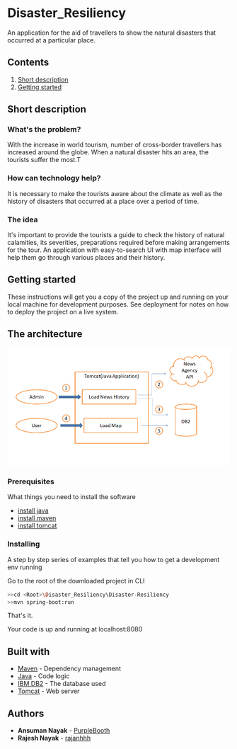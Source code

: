 # Disaster_Resiliency
An application for the aid of travellers to show the natural disasters that occurred at a particular place.

## Contents

1. [Short description](#short-description)
1. [Getting started](#getting-started)


## Short description

### What's the problem?

With the increase in world tourism, number of cross-border travellers has increased around the globe. When a natural disaster hits an area, the tourists suffer the most.T

### How can technology help?

It is necessary to make the tourists aware about the climate as well as the history of disasters that occurred at a place over a period of time.

### The idea

It's important to provide the tourists a guide to check the history of natural calamities, its severities, preparations required before making arrangements for the tour. An application with easy-to-search UI with map interface will help them go through various places and their history.

## Getting started

These instructions will get you a copy of the project up and running on your local machine for development purposes. See deployment for notes on how to deploy the project on a live system.

## The architecture

![You can go through the architecture here.](Disaster-resiliency-Arch.png)

### Prerequisites

What things you need to install the software

* [install java](https://www.oracle.com/in/java/technologies/javase/javase-jdk8-downloads.html)
* [install maven](https://maven.apache.org/install.html)
* [install tomcat](https://tomcat.apache.org/tomcat-7.0-doc/setup.html)

### Installing

A step by step series of examples that tell you how to get a development env running

Go to the root of the downloaded project in CLI

```bash
>>cd <Root>\Disaster_Resiliency\Disaster-Resiliency
>>mvn spring-boot:run
```

That's it.

Your code is up and running at localhost:8080

## Built with

* [Maven](https://maven.apache.org/) - Dependency management
* [Java](https://www.java.com/en/) - Code logic
* [IBM DB2](https://cloud.ibm.com/catalog?search=db2) - The database used
* [Tomcat](https://tomcat.apache.org/) - Web server

## Authors

* **Ansuman Nayak** - [PurpleBooth](https://github.com/PurpleBooth)
* **Rajesh Nayak** - [rajanhhh](https://github.com/rajanhhh)
